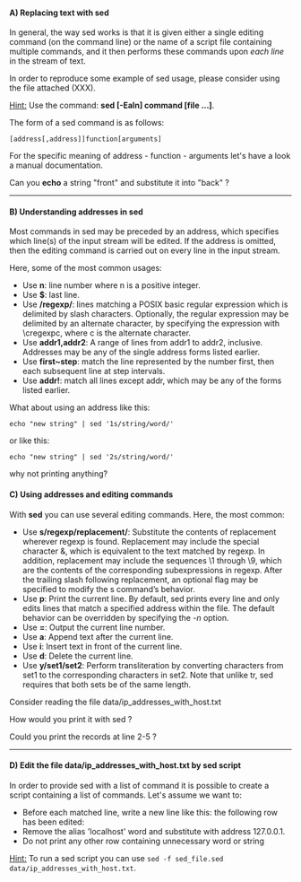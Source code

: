 
#### A) Replacing text with sed

In general, the way sed works is that it is given either a single editing command (on the command line) 
or the name of a script file containing multiple commands, and it then performs these commands 
upon *each line* in the stream of text.

In order to reproduce some example of sed usage, please consider using the file attached (XXX).

<u>Hint:</u> Use the command: **sed [-Ealn] command [file ...]**.


The form of a sed command is as follows:

```
[address[,address]]function[arguments]
```
For the specific meaning of address - function - arguments let's have a look a manual documentation.

Can you **echo** a string "front" and substitute it into "back" ? 

-----------

#### B) Understanding addresses in sed

Most commands in sed may be preceded by an address, which specifies which line(s) of the 
input stream will be edited. If the address is omitted, then the editing command is carried 
out on every line in the input stream.

Here, some of the most common usages:
- Use **n**: line number where n is a positive integer.
- Use **$**: last line.
- Use **/regexp/**: lines matching a POSIX basic regular expression which is delimited by slash characters. 
  Optionally, the regular expression may be delimited by an alternate character, 
  by specifying the expression with \cregexpc, where c is the alternate character.
- Use **addr1,addr2**: A range of lines from addr1 to addr2, inclusive. Addresses may be any of the single 
  address forms listed earlier.
- Use **first~step**: match the line represented by the number first, then each subsequent line at step intervals.
- Use **addr!**: match all lines except addr, which may be any of the forms listed earlier.

What about using an address like this:

```
echo "new string" | sed '1s/string/word/'
```

or like this:

```
echo "new string" | sed '2s/string/word/'
```

why not printing anything?


#### C) Using addresses and editing commands

With **sed** you can use several editing commands. Here, the most common:
- Use **s/regexp/replacement/**: Substitute the contents of replacement wherever regexp is found. 
  Replacement may include the special character &, which is equivalent to the text matched by regexp. 
  In addition, replacement may include the sequences \1 through \9, which are the contents of the 
  corresponding subexpressions in regexp. After the trailing slash following replacement, 
  an optional flag may be specified to modify the s command’s behavior.
- Use **p**: Print the current line. By default, sed prints every line and only edits lines 
  that match a specified address within the file. The default behavior can be overridden by specifying the *-n* option.
- Use **=**: Output the current line number.
- Use **a**: Append text after the current line. 
- Use **i**: Insert text in front of the current line.
- Use **d**: Delete the current line.
- Use **y/set1/set2**: Perform transliteration by converting characters from set1 to the corresponding 
  characters in set2. Note that unlike tr, sed requires that both sets be of the same length.

Consider reading the file data/ip_addresses_with_host.txt

How would you print it with sed ? 

Could you print the records at line 2-5 ?

-----------

#### D) Edit the file data/ip_addresses_with_host.txt by sed script

In order to provide sed with a list of command it is possible to create a script containing a list of
commands. Let's assume we want to:
- Before each matched line, write a new line like this: the following row has been edited:
- Remove the alias 'localhost' word and substitute with address 127.0.0.1.
- Do not print any other row containing unnecessary word or string

<u>Hint:</u> To run a sed script you can use ```sed -f sed_file.sed data/ip_addresses_with_host.txt```.
